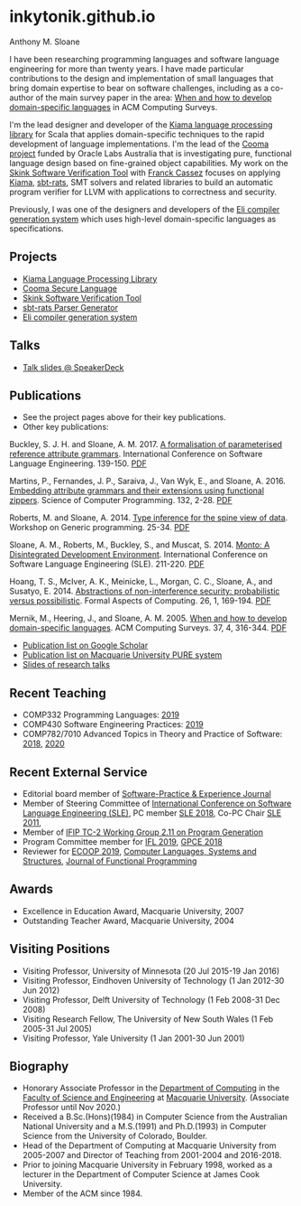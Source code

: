 # inkytonik.github.io

Anthony M. Sloane

I have been researching programming languages and software language engineering for more than twenty years.
I have made particular contributions to the design and implementation of small languages that bring domain expertise to bear on software challenges, including as a co-author of the main survey paper in the area: [When and how to develop domain-specific languages](https://dl.acm.org/citation.cfm?doid=1118890.1118892) in ACM Computing Surveys.

I'm the lead designer and developer of the [Kiama language processing library](projects/kiama) for Scala that applies domain-specific techniques to the rapid development of language implementations.
I'm the lead of the [Cooma project](projects/cooma) funded by Oracle Labs Australia that is investigating pure, functional language design based on fine-grained object capabilities.
My work on the [Skink Software Verification Tool](projects/skink) with [Franck Cassez](https://au.linkedin.com/in/franck-cassez-b775807) focuses on applying [Kiama](projects/kiama), [sbt-rats](projects/sbtrats), SMT solvers and related libraries to build an automatic program verifier for LLVM with applications to correctness and security.

Previously, I was one of the designers and developers of the [Eli compiler generation system](projects/eli) which uses high-level domain-specific languages as specifications.

## Projects

* [Kiama Language Processing Library](projects/kiama)
* [Cooma Secure Language](projects/cooma)
* [Skink Software Verification Tool](projects/skink)
* [sbt-rats Parser Generator](projects/sbtrats)
* [Eli compiler generation system](projects/eli)

## Talks

 * [Talk slides @ SpeakerDeck](https://speakerdeck.com/inkytonik)

## Publications

* See the project pages above for their key publications.
* Other key publications:

Buckley, S. J. H. and Sloane, A. M. 2017. [A formalisation of parameterised reference attribute grammars](https://dl.acm.org/citation.cfm?id=3136024). International Conference on Software Language Engineering. 139-150. [PDF](projects/papers/sle17.pdf)

Martins, P., Fernandes, J. P., Saraiva, J., Van Wyk, E., and Sloane, A. 2016. [Embedding attribute grammars and their extensions using functional zippers](https://www.sciencedirect.com/science/article/pii/S0167642316000812). Science of Computer Programming. 132, 2-28. [PDF](projects/papers/scp16.pdf)

Roberts, M. and Sloane, A. 2014. [Type inference for the spine view of data](https://dl.acm.org/citation.cfm?id=2633629). Workshop on Generic programming. 25-34. [PDF](projects/papers/wgp14.pdf)

Sloane, A. M., Roberts, M., Buckley, S., and Muscat, S. 2014. [Monto: A Disintegrated Development Environment](https://link.springer.com/chapter/10.1007/978-3-319-11245-9_12). International Conference on Software Language Engineering (SLE). 211-220. [PDF](projects/papers/sle14b.pdf)

Hoang, T. S., McIver, A. K., Meinicke, L., Morgan, C. C., Sloane, A., and Susatyo, E. 2014. [Abstractions of non-interference security: probabilistic versus possibilistic](https://link.springer.com/article/10.1007/s00165-012-0237-4). Formal Aspects of Computing. 26, 1, 169-194. [PDF](projects/papers/fac14.pdf)

Mernik, M., Heering, J., and Sloane, A. M. 2005. [When and how to develop domain-specific languages](https://dl.acm.org/citation.cfm?id=1118892). ACM Computing Surveys. 37, 4, 316-344. [PDF](projects/papers/compsurv05.pdf)

* [Publication list on Google Scholar](https://scholar.google.com.au/citations?user=Rje58OMAAAAJ&hl=en)
* [Publication list on Macquarie University PURE system](https://researchers.mq.edu.au/en/persons/anthony-sloane/publications/)
* [Slides of research talks](https://speakerdeck.com/inkytonik)

## Recent Teaching

* COMP332 Programming Languages: [2019](https://unitguides.mq.edu.au/unit_offerings/103854/unit_guide)
* COMP430 Software Engineering Practices: [2019](https://unitguides.mq.edu.au/unit_offerings/103832/unit_guide)
* COMP782/7010 Advanced Topics in Theory and Practice of Software: [2018](https://unitguides.mq.edu.au/unit_offerings/91211/unit_guide), [2020](https://unitguides.mq.edu.au/unit_offerings/122660/unit_guide)

## Recent External Service

* Editorial board member of [Software-Practice & Experience Journal](https://onlinelibrary.wiley.com/journal/1097024x)
* Member of Steering Committee of [International Conference on Software Language Engineering (SLE)](https://sleconf.org), PC member [SLE 2018](http://www.sleconf.org/2018/), Co-PC Chair [SLE 2011](http://www.sleconf.org/2011/),
* Member of [IFIP TC-2 Working Group 2.11 on Program Generation](https://wiki.hh.se/wg211/index.php/Main_Page)
* Program Committee member for [IFL 2019](http://2019.iflconference.org), [GPCE 2018](https://conf.researchr.org/track/gpce-2018/gpce-2018)
* Reviewer for [ECOOP 2019](https://2019.ecoop.org), [Computer Languages, Systems and Structures](https://www.journals.elsevier.com/computer-languages-systems-and-structures/), [Journal of Functional Programming](https://www.cambridge.org/core/journals/journal-of-functional-programming)

## Awards

* Excellence in Education Award, Macquarie University, 2007
* Outstanding Teacher Award, Macquarie University, 2004

## Visiting Positions

* Visiting Professor, University of Minnesota (20 Jul 2015-19 Jan 2016)
* Visiting Professor, Eindhoven University of Technology (1 Jan 2012-30 Jun 2012)
* Visiting Professor, Delft University of Technology (1 Feb 2008-31 Dec 2008)
* Visiting Research Fellow, The University of New South Wales (1 Feb 2005-31 Jul 2005)
* Visiting Professor, Yale University (1 Jan 2001-30 Jun 2001)

## Biography

* Honorary Associate Professor in the [Department of Computing](https://www.mq.edu.au/about/about-the-university/faculties-and-departments/faculty-of-science-and-engineering/departments-and-centres/department-of-computing) in the [Faculty of Science and Engineering](https://www.mq.edu.au/about/about-the-university/faculties-and-departments/faculty-of-science-and-engineering) at [Macquarie University](https://www.mq.edu.au/).
(Associate Professor until Nov 2020.)
* Received a B.Sc.(Hons)(1984) in Computer Science from the Australian National University and a M.S.(1991) and Ph.D.(1993) in Computer Science from the University of Colorado, Boulder.
* Head of the Department of Computing at Macquarie University from 2005-2007 and Director of Teaching from 2001-2004 and 2016-2018.
* Prior to joining Macquarie University in February 1998, worked as a lecturer in the Department of Computer Science at James Cook University.
* Member of the ACM since 1984.
